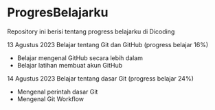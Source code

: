 # ProgresBelajarku
Repository ini berisi tentang progress belajarku di Dicoding

13 Agustus 2023
Belajar tentang Git dan GitHub (progress belajar 16%)
  * Belajar mengenal GitHub secara lebih dalam
  * Belajar latihan membuat akun GitHub

14 Agustus 2023
Belajar tentang dasar Git (progress belajar 24%)
  * Mengenal perintah dasar Git
  * Mengenal Git Workflow
